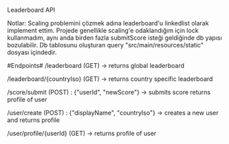 Leaderboard API

Notlar:
Scaling problemini çözmek adına leaderboard'u linkedlist olarak implement ettim.
Projede genellikle scaling'e odaklandığım için lock kullanmadım, aynı anda birden fazla submitScore isteği geldiğinde db yapısı bozulabilir.
Db tablosunu oluşturan query "src/main/resources/static" dosyası içindedir.  

#Endpoints#
  /leaderboard (GET) -> returns global leaderboard
  
  /leaderboard/{countryIso} (GET) -> returns country specific leaderboard
  
  /score/submit (POST) : {"userId", "newScore"} -> submits score returns profile of user
  
  /user/create (POST) : {"displayName", "countryIso"} -> creates a new user and returns profile
  
  /user/profile/{userId} (GET) -> returns profile of user
